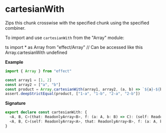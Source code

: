 # cartesianWith

Zips this chunk crosswise with the specified chunk using the specified combiner.

To import and use `cartesianWith` from the "Array" module:

ts
import \* as Array from "effect/Array"
// Can be accessed like this
Array.cartesianWith
undefined

**Example**

```ts
import { Array } from "effect"

const array1 = [1, 2]
const array2 = ["a", "b"]
const product = Array.cartesianWith(array1, array2, (a, b) => `${a}-${b}`)
assert.deepStrictEqual(product, ["1-a", "1-b", "2-a", "2-b"])
```

**Signature**

```ts
export declare const cartesianWith: {
  <A, B, C>(that: ReadonlyArray<B>, f: (a: A, b: B) => C): (self: ReadonlyArray<A>) => Array<C>
  <A, B, C>(self: ReadonlyArray<A>, that: ReadonlyArray<B>, f: (a: A, b: B) => C): Array<C>
}
```
